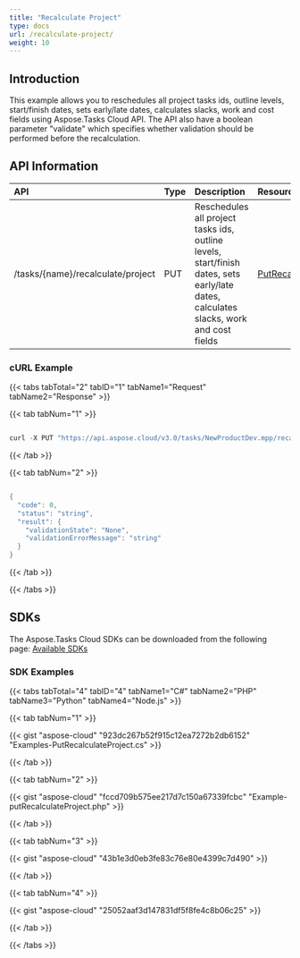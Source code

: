 ```yaml
---
title: "Recalculate Project"
type: docs
url: /recalculate-project/
weight: 10
---
```


## **Introduction**
This example allows you to reschedules all project tasks ids, outline levels, start/finish dates, sets early/late dates, calculates slacks, work and cost fields using Aspose.Tasks Cloud API. The API also have a boolean parameter "validate" which specifies whether validation should be performed before the recalculation.
## **API Information**

|**API**|**Type**|**Description**|**Resource Link**|
| :- | :- | :- | :- |
|/tasks/{name}/recalculate/project|PUT|Reschedules all project tasks ids, outline levels, start/finish dates, sets early/late dates, calculates slacks, work and cost fields|[PutRecalculateProject](https://apireference.aspose.cloud/tasks/#/TasksRecalculate/PutRecalculateProject)|
### **cURL Example**
{{< tabs tabTotal="2" tabID="1" tabName1="Request" tabName2="Response" >}}

{{< tab tabNum="1" >}}

```java

curl -X PUT "https://api.aspose.cloud/v3.0/tasks/NewProductDev.mpp/recalculate/project?mode=None&validate=true" -H "accept: application/json" -H "x-aspose-client: Containerize.Swagger"

```

{{< /tab >}}

{{< tab tabNum="2" >}}

```java

{
  "code": 0,
  "status": "string",
  "result": {
    "validationState": "None",
    "validationErrorMessage": "string"
  }
}


```

{{< /tab >}}

{{< /tabs >}}
## **SDKs**
The Aspose.Tasks Cloud SDKs can be downloaded from the following page: [Available SDKs](/tasks/available-sdks/)
### **SDK Examples**
{{< tabs tabTotal="4" tabID="4" tabName1="C#" tabName2="PHP" tabName3="Python" tabName4="Node.js" >}}

{{< tab tabNum="1" >}}

{{< gist "aspose-cloud" "923dc267b52f915c12ea7272b2db6152" "Examples-PutRecalculateProject.cs" >}}

{{< /tab >}}

{{< tab tabNum="2" >}}

{{< gist "aspose-cloud" "fccd709b575ee217d7c150a67339fcbc" "Example-putRecalculateProject.php" >}}

{{< /tab >}}

{{< tab tabNum="3" >}}

{{< gist "aspose-cloud" "43b1e3d0eb3fe83c76e80e4399c7d490" >}}

{{< /tab >}}

{{< tab tabNum="4" >}}

{{< gist "aspose-cloud" "25052aaf3d147831df5f8fe4c8b06c25" >}}

{{< /tab >}}

{{< /tabs >}}
